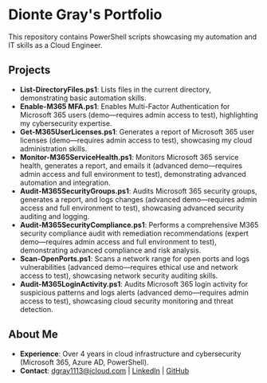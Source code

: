 # Dionte Gray's Portfolio
This repository contains PowerShell scripts showcasing my automation and IT skills as a Cloud Engineer.

## Projects
- **List-DirectoryFiles.ps1**: Lists files in the current directory, demonstrating basic automation skills.
- **Enable-M365 MFA.ps1**: Enables Multi-Factor Authentication for Microsoft 365 users (demo—requires admin access to test), highlighting my cybersecurity expertise.
- **Get-M365UserLicenses.ps1**: Generates a report of Microsoft 365 user licenses (demo—requires admin access to test), showcasing my cloud administration skills.
- **Monitor-M365ServiceHealth.ps1**: Monitors Microsoft 365 service health, generates a report, and emails it (advanced demo—requires admin access and full environment to test), demonstrating advanced automation and integration.
- **Audit-M365SecurityGroups.ps1**: Audits Microsoft 365 security groups, generates a report, and logs changes (advanced demo—requires admin access and full environment to test), showcasing advanced security auditing and logging.
- **Audit-M365SecurityCompliance.ps1**: Performs a comprehensive M365 security compliance audit with remediation recommendations (expert demo—requires admin access and full environment to test), demonstrating advanced compliance and risk analysis.
- **Scan-OpenPorts.ps1**: Scans a network range for open ports and logs vulnerabilities (advanced demo—requires ethical use and network access to test), showcasing network security auditing skills.
- **Audit-M365LoginActivity.ps1**: Audits Microsoft 365 login activity for suspicious patterns and logs alerts (advanced demo—requires admin access to test), showcasing cloud security monitoring and threat detection.

## About Me
- **Experience**: Over 4 years in cloud infrastructure and cybersecurity (Microsoft 365, Azure AD, PowerShell).
- **Contact**: [dgray1113@icloud.com](mailto:dgray1113@icloud.com) | [LinkedIn](https://linkedin.com/dgray1113) | [GitHub](https://github.com/dgray1113/DionteGray-Portfolio)
